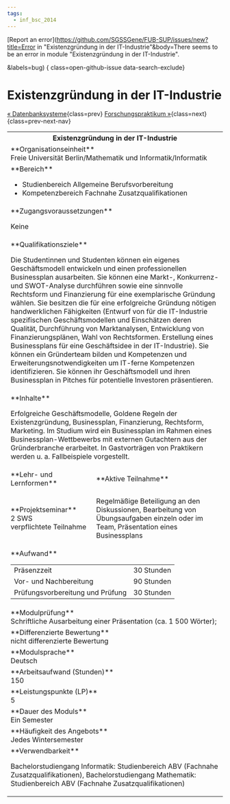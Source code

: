 ```yaml
---
tags:
  - inf_bsc_2014
---
```

[Report an error](https://github.com/SGSSGene/FUB-SUP/issues/new?title=Error in "Existenzgründung in der IT-Industrie"&body=There seems to be an error in module "Existenzgründung in der IT-Industrie".

<Describe here a slightly more detailed description of what is wrong>&labels=bug)
{ class=open-github-issue data-search-exclude}

# Existenzgründung in der IT-Industrie

[« Datenbanksysteme](Datenbanksysteme.md){class=prev}
[Forschungspraktikum »](Forschungspraktikum.md){class=next}
{class=prev-next-nav}

<table markdown id="moduledesc">
<tr markdown class="moduledesc_head"><th colspan="2">Existenzgründung in der IT-Industrie </th></tr>
<tr markdown><td colspan="2">**Organisationseinheit**   <br>Freie Universität Berlin/Mathematik und Informatik/Informatik</td></tr>

<tr markdown><td colspan="2">**Bereich**<br>


- Studienbereich Allgemeine Berufsvorbereitung
- Kompetenzbereich Fachnahe Zusatzqualifikationen

</td></tr>

<tr markdown><td colspan="2">**Zugangsvoraussetzungen** <br>

Keine


</td></tr>
<tr markdown><td colspan="2">**Qualifikationsziele**    <br>

Die Studentinnen und Studenten können ein eigenes Geschäftsmodell entwickeln
und einen professionellen Businessplan ausarbeiten. Sie können eine Markt-,
Konkurrenz- und SWOT-Analyse durchführen sowie eine sinnvolle Rechtsform und
Finanzierung für eine exemplarische Gründung wählen. Sie besitzen die für
eine erfolgreiche Gründung nötigen handwerklichen Fähigkeiten (Entwurf von
für die IT-Industrie spezifischen Geschäftsmodellen und Einschätzen deren
Qualität, Durchführung von Marktanalysen, Entwicklung von
Finanzierungsplänen, Wahl von Rechtsformen. Erstellung eines Businessplans
für eine Geschäftsidee in der IT-Industrie). Sie können ein Gründerteam
bilden und Kompetenzen und Erweiterungsnotwendigkeiten um IT-ferne
Kompetenzen identifizieren. Sie können ihr Geschäftsmodell und ihren
Businessplan in Pitches für potentielle Investoren präsentieren.


</td></tr>
<tr markdown><td colspan="2">**Inhalte**                <br>

Erfolgreiche Geschäftsmodelle, Goldene Regeln der Existenzgründung,
Businessplan, Finanzierung, Rechtsform, Marketing. Im Studium wird ein
Businessplan im Rahmen eines Businessplan-Wettbewerbs mit externen
Gutachtern aus der Gründerbranche erarbeitet. In Gastvorträgen von
Praktikern werden u. a. Fallbeispiele vorgestellt.


</td></tr>

<tr markdown><td>**Lehr- und Lernformen**</td><td>**Aktive Teilnahme**</td></tr>
<tr markdown><td> **Projektseminar** <br>2 SWS <br> verpflichtete Teilnahme</td><td>

Regelmäßige Beteiligung an den Diskussionen,
Bearbeitung von Übungsaufgaben einzeln oder im
Team, Präsentation eines Businessplans
</td></tr>
<tr markdown><td colspan="2">**Aufwand**                <br>
<table class="aufwand_table">
<tr><td>Präsenzzeit</td><td>30 Stunden</td></tr>
<tr><td>Vor- und Nachbereitung</td><td>90 Stunden</td></tr>
<tr><td>Prüfungsvorbereitung und Prüfung</td><td>30 Stunden</td></tr>
</table>

</td></tr>
<tr markdown><td colspan="2">**Modulprüfung**             <br>Schriftliche Ausarbeitung einer Präsentation (ca. 1 500 Wörter);


</td></tr>
<tr markdown><td colspan="2">**Differenzierte Bewertung** <br>nicht differenzierte Bewertung

</td></tr>
<tr markdown><td colspan="2">**Modulsprache**             <br>Deutsch</td></tr>
<tr markdown><td colspan="2">**Arbeitsaufwand (Stunden)** <br>150</td></tr>
<tr markdown><td colspan="2">**Leistungspunkte (LP)**     <br>5</td></tr>
<tr markdown><td colspan="2">**Dauer des Moduls**         <br>Ein Semester</td></tr>
<tr markdown><td colspan="2">**Häufigkeit des Angebots**  <br>Jedes Wintersemester</td></tr>
<tr markdown><td colspan="2">**Verwendbarkeit**           <br>

Bachelorstudiengang Informatik: Studienbereich ABV (Fachnahe
Zusatzqualifikationen), Bachelorstudiengang Mathematik: Studienbereich ABV
(Fachnahe Zusatzqualifikationen)


</td></tr>

</table>
